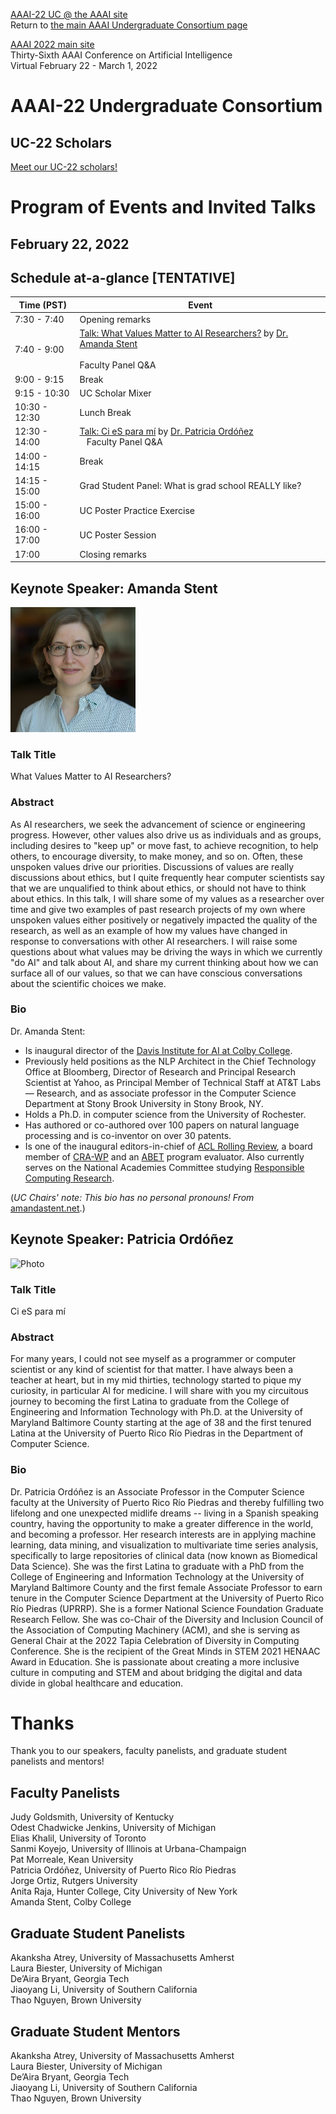 [AAAI-22 UC @ the AAAI site ](https://aaai.org/Conferences/AAAI-22/undergraduate-consortium/)  
Return to [the main AAAI Undergraduate Consortium page](https://aaai-uc.github.io/)

[AAAI 2022 main site](https://aaai.org/Conferences/AAAI-22/)  
Thirty-Sixth AAAI Conference on Artificial Intelligence  
Virtual
February 22 - March 1, 2022


# AAAI-22 Undergraduate Consortium 

## UC-22 Scholars

[Meet our UC-22 scholars!](https://aaai-uc.github.io/2022_scholars.html)

# Program of Events and Invited Talks
## February 22, 2022


## Schedule at-a-glance [TENTATIVE]

<table>
 <thead>
<tr>
<th>Time (PST) </th>
<th>Event</th>
</tr>
</thead>
 <tbody>
  <tr>
   <td>7:30 - 7:40
   </td>
   <td>Opening remarks
   </td>
  </tr>
  <tr>
   <td>7:40 - 9:00
   </td>
   <td>
    <a href="https://aaai-uc.github.io/2022_schedule.html#keynote-speaker-amanda-stent">Talk: What Values Matter to AI Researchers?</a> by <a href="https://https://amandastent.net/">Dr. Amanda Stent</a></br></br>  
    Faculty Panel Q&A
   </td>
  </tr>
  <tr>
   <td>9:00 - 9:15
   </td>
   <td>Break
   </td>
  </tr>
  <tr>
   <td>9:15 - 10:30
   </td>
   <td>UC Scholar Mixer
   </td>
  </tr>
  <tr>
   <td>10:30 - 12:30
   </td>
   <td>Lunch Break
   </td>
  </tr>
  <tr>
   <td>12:30 - 14:00
   </td>
   <td><a href="https://aaai-uc.github.io/2021_schedule.html#keynote-speaker-patricia-ordonez">Talk: Ci eS para mí</a> by <a href="https://ccom.uprrp.edu/~pordonez/">Dr. Patricia Ord&oacute;&ntilde;ez</a></br>&nbsp;&nbsp;
   Faculty Panel Q&A
   </td>
  </tr>
  <tr>
   <td>14:00 - 14:15
   </td>
   <td>Break
   </td>
  </tr>
  <tr>
   <td>14:15 - 15:00
   </td>
   <td>Grad Student Panel: What is grad school REALLY like?
   </td>
  </tr>
  <tr>
   <td>15:00 - 16:00
   </td>
   <td>UC Poster Practice Exercise
   </td>
  </tr>
  <tr>
   <td>16:00 - 17:00
   </td>
   <td>UC Poster Session
   </td>
  </tr>
  <tr>
   <td>17:00
   </td>
   <td>Closing remarks
   </td>
  </tr>
  </tbody>
</table>


## Keynote Speaker: Amanda Stent
<img height="200" alt="Photo" 
src="./2022/photos/AmandaStentPicCropped.jpg">

### Talk Title  
What Values Matter to AI Researchers?

### Abstract
As AI researchers, we seek the advancement of science or engineering progress. However, other values also drive us as individuals and as groups, including desires to "keep up" or move fast, to achieve recognition, to help others, to encourage diversity, to make money, and so on. Often, these unspoken values drive our priorities. Discussions of values are really discussions about ethics, but I quite frequently hear computer scientists say that we are unqualified to think about ethics, or should not have to think about ethics.  In this talk, I will share some of my values as a researcher over time and give two examples of past research projects of my own where unspoken values either positively or negatively impacted the quality of the research, as well as an example of how my values have changed in response to conversations with other AI researchers. I will raise some questions about what values may be driving the ways in which we currently "do AI" and talk about AI, and share my current thinking about how we can surface all of our values, so that we can have conscious conversations about the scientific choices we make.

### Bio 

Dr. Amanda Stent:

- Is inaugural director of the [Davis Institute for AI at Colby College](https://artificial-intelligence.colby.edu/).
- Previously held positions as the NLP Architect in the Chief Technology Office at Bloomberg, Director of Research and Principal Research Scientist at Yahoo, as Principal Member of Technical Staff at AT&T Labs — Research, and as associate professor in the Computer Science Department at Stony Brook University in Stony Brook, NY.
- Holds a Ph.D. in computer science from the University of Rochester.
- Has authored or co-authored over 100 papers on natural language processing and is co-inventor on over 30 patents.
- Is one of the inaugural editors-in-chief of [ACL Rolling Review](https://aclrollingreview.org/), a board member of [CRA-WP](https://cra.org/cra-wp/) and an [ABET](https://abet.org/) program evaluator. Also currently serves on the National Academies Committee studying [Responsible Computing Research](https://www.nationalacademies.org/our-work/responsible-computing-research-ethics-and-governance-of-computing-research-and-its-applications).

(_UC Chairs' note: This bio has no personal pronouns! From_ [amandastent.net](https://amandastent.net).)

## Keynote Speaker: Patricia Ord&oacute;&ntilde;ez
<img height="200" alt="Photo" src="https://ccom.uprrp.edu/~pordonez/images/PattiMadura.jpg">  
 
### Talk Title 
Ci eS para mí

### Abstract
For many years, I could not see myself as a programmer or computer scientist or any kind of scientist for that matter. I have always been a teacher at heart, but in my mid thirties, technology started to pique my curiosity, in particular AI for medicine. I will share with you my circuitous journey to becoming the first Latina to graduate from the College of Engineering and Information Technology with Ph.D. at the University of Maryland Baltimore County starting at the age of 38 and the first tenured Latina at the University of Puerto Rico Río Piedras in the Department of Computer Science.

### Bio 
Dr. Patricia Ordóñez is an Associate Professor in the Computer Science faculty at the University of Puerto Rico Río Piedras and thereby fulfilling two lifelong and one unexpected midlife dreams -- living in a Spanish speaking country, having the opportunity to make a greater difference in the world, and becoming a professor. Her research interests are in applying machine learning, data mining, and visualization to multivariate time series analysis, specifically to large repositories of clinical data (now known as Biomedical Data Science). She was the first Latina to graduate with a PhD from the College of Engineering and Information Technology at the University of Maryland Baltimore County and the first female Associate Professor to earn tenure in the Computer Science Department at the University of Puerto Rico Río Piedras (UPRRP). She is a former National Science Foundation Graduate Research Fellow. She was co-Chair of the Diversity and Inclusion Council of the Association of Computing Machinery (ACM), and she is serving as General Chair at the 2022 Tapia Celebration of Diversity in Computing Conference. She is the recipient of the Great Minds in STEM 2021 HENAAC Award in Education. She is passionate about creating a more inclusive culture in computing and STEM and about bridging the digital and data divide in global healthcare and education.

# Thanks

Thank you to our speakers, faculty panelists, and graduate student panelists and mentors! 

## Faculty Panelists
Judy Goldsmith, University of Kentucky  
Odest Chadwicke Jenkins, University of Michigan  
Elias Khalil, University of Toronto  
Sanmi Koyejo, University of Illinois at Urbana-Champaign  
Pat Morreale, Kean University  
Patricia Ordóñez, University of Puerto Rico Río Piedras  
Jorge Ortiz, Rutgers University   
Anita Raja, Hunter College, City University of New York  
Amanda Stent, Colby College  

## Graduate Student Panelists
Akanksha Atrey, University of Massachusetts Amherst  
Laura Biester, University of Michigan  
De’Aira Bryant, Georgia Tech  
Jiaoyang Li, University of Southern California   
Thao Nguyen, Brown University  

## Graduate Student Mentors
Akanksha Atrey, University of Massachusetts Amherst  
Laura Biester, University of Michigan  
De’Aira Bryant, Georgia Tech  
Jiaoyang Li, University of Southern California  
Thao Nguyen, Brown University  


